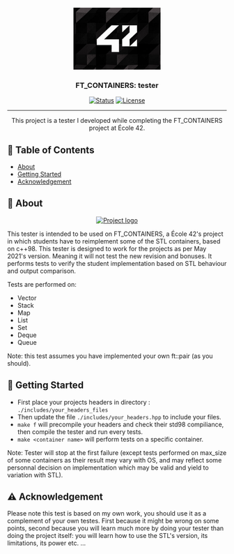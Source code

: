 <p align="center">
  <a href="" rel="noopener">
 <img width=200px src="./assets/head.jpg" alt="Project logo"></a>
</p>

<h3 align="center">FT_CONTAINERS: tester</h3>

<div align="center">

[![Status](https://img.shields.io/badge/status-active-success.svg)]()
[![License](https://img.shields.io/badge/license-GPL-lightgrey)](/LICENSE)

</div>

---

<p align="center"> This project is a tester I developed while completing the FT_CONTAINERS project at École 42.
    <br> 
</p>

## 📝 Table of Contents

- [About](#about)
- [Getting Started](#getting_started)
- [Acknowledgement](#acknowledgement)

## 🧐 About <a name = "about"></a>

<p align="center">
  <a href="" rel="noopener">
 <img width=800px src="./assets/preview.gif" alt="Project logo"></a>
</p>

This tester is intended to be used on FT_CONTAINERS, a École 42's project in which students have to reimplement some of the STL containers, based on c++98. This tester is designed to work for the projects as per May 2021's version. Meaning it will not test the new revision and bonuses.
It performs tests to verify the student implementation based on STL behaviour and output comparison.

Tests are performed on: 

- Vector
- Stack
- Map
- List
- Set
- Deque
- Queue

Note: this test assumes you have implemented your own ft::pair (as you should).

## 🏁 Getting Started <a name = "getting_started"></a>

- First place your projects headers in directory : `./includes/your_headers_files`
- Then update the file `./includes/your_headers.hpp` to include your files.
- `make f` will precompile your headers and check their std98 compiliance, then compile the tester and run every tests.
- `make <container name>` will perform tests on a specific container.

Note: Tester will stop at the first failure (except tests performed on max_size of some containers as their result mey vary with OS, and may reflect some personnal decision on implementation which may be valid and yield to variation with STL).

## ⚠️  Acknowledgement <a name = "acknowledgement"></a>

Please note this test is based on my own work, you should use it as a complement of your own testes. First because it might be wrong on some points, second because you will learn much more by doing your tester than doing the project itself: you will learn how to use the STL's version, its limitations, its power etc. ... 


